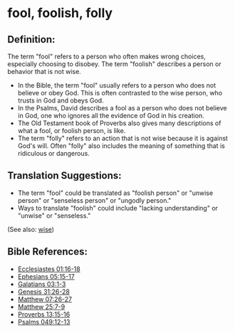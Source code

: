 # fool, foolish, folly #

## Definition: ##

The term "fool" refers to a person who often makes wrong choices, especially choosing to disobey. The term "foolish" describes a person or behavior that is not wise.

* In the Bible, the term "fool" usually refers to a person who does not believe or obey God. This is often contrasted to the wise person, who trusts in God and obeys God.
* In the Psalms, David describes a fool as a person who does not believe in God, one who ignores all the evidence of God in his creation.
* The Old Testament book of Proverbs also gives many descriptions of what a fool, or foolish person, is like.
* The term "folly" refers to an action that is not wise because it is against God's will. Often "folly" also includes the meaning of something that is ridiculous or dangerous.

## Translation Suggestions: ##

* The term "fool" could be translated as "foolish person" or "unwise person" or "senseless person" or "ungodly person."
* Ways to translate "foolish" could include "lacking understanding" or "unwise" or "senseless."

(See also: [wise](../kt/wise.md))

## Bible References: ##

* [Ecclesiastes 01:16-18](en/tn/ecc/help/01/16)
* [Ephesians 05:15-17](en/tn/eph/help/05/15)
* [Galatians 03:1-3](en/tn/gal/help/03/01)
* [Genesis 31:26-28](en/tn/gen/help/31/26)
* [Matthew 07:26-27](en/tn/mat/help/07/26)
* [Matthew 25:7-9](en/tn/mat/help/25/07)
* [Proverbs 13:15-16](en/tn/pro/help/13/15)
* [Psalms 049:12-13](en/tn/psa/help/49/12)